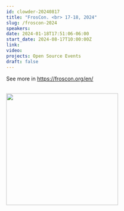 ```yaml
---
id: clowder-20240817
title: "FrosCon. <br> 17-18, 2024"
slug: /froscon-2024
speakers:
date: 2024-01-18T17:51:06-06:00
start_date: 2024-08-17T10:00:00Z
link:  
video: 
projects: Open Source Events 
draft: false
---
```


See more in https://froscon.org/en/

<br>

<a href="https://froscon.org/en/" target="_blank">
<img src="/../images/carousel/FrosCon.png" class="img-fluid mx-auto d-block" width="300">
</a>
